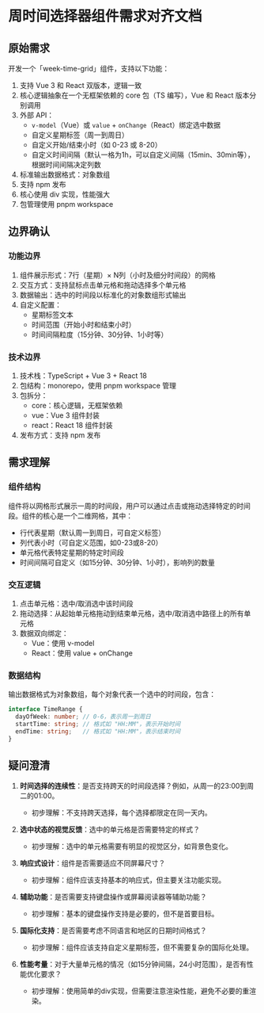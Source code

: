 # 周时间选择器组件需求对齐文档

## 原始需求

开发一个「week-time-grid」组件，支持以下功能：

1. 支持 Vue 3 和 React 双版本，逻辑一致
2. 核心逻辑抽象在一个无框架依赖的 core 包（TS 编写），Vue 和 React 版本分别调用
3. 外部 API：
   - `v-model`（Vue）或 `value` + `onChange`（React）绑定选中数据
   - 自定义星期标签（周一到周日）
   - 自定义开始/结束小时（如 0-23 或 8-20）
   - 自定义时间间隔（默认一格为1h，可以自定义间隔（15min、30min等），根据时间间隔决定列数
4. 标准输出数据格式：对象数组
5. 支持 npm 发布
6. 核心使用 div 实现，性能强大
7. 包管理使用 pnpm workspace

## 边界确认

### 功能边界

1. 组件展示形式：7行（星期）× N列（小时及细分时间段）的网格
2. 交互方式：支持鼠标点击单元格和拖动选择多个单元格
3. 数据输出：选中的时间段以标准化的对象数组形式输出
4. 自定义配置：
   - 星期标签文本
   - 时间范围（开始小时和结束小时）
   - 时间间隔粒度（15分钟、30分钟、1小时等）

### 技术边界

1. 技术栈：TypeScript + Vue 3 + React 18
2. 包结构：monorepo，使用 pnpm workspace 管理
3. 包拆分：
   - core：核心逻辑，无框架依赖
   - vue：Vue 3 组件封装
   - react：React 18 组件封装
4. 发布方式：支持 npm 发布

## 需求理解

### 组件结构

组件将以网格形式展示一周的时间段，用户可以通过点击或拖动选择特定的时间段。组件的核心是一个二维网格，其中：

- 行代表星期（默认周一到周日，可自定义标签）
- 列代表小时（可自定义范围，如0-23或8-20）
- 单元格代表特定星期的特定时间段
- 时间间隔可自定义（如15分钟、30分钟、1小时），影响列的数量

### 交互逻辑

1. 点击单元格：选中/取消选中该时间段
2. 拖动选择：从起始单元格拖动到结束单元格，选中/取消选中路径上的所有单元格
3. 数据双向绑定：
   - Vue：使用 v-model
   - React：使用 value + onChange

### 数据结构

输出数据格式为对象数组，每个对象代表一个选中的时间段，包含：

```typescript
interface TimeRange {
  dayOfWeek: number; // 0-6，表示周一到周日
  startTime: string; // 格式如 "HH:MM"，表示开始时间
  endTime: string;   // 格式如 "HH:MM"，表示结束时间
}
```

## 疑问澄清

1. **时间选择的连续性**：是否支持跨天的时间段选择？例如，从周一的23:00到周二的01:00。
   - 初步理解：不支持跨天选择，每个选择都限定在同一天内。

2. **选中状态的视觉反馈**：选中的单元格是否需要特定的样式？
   - 初步理解：选中的单元格需要有明显的视觉区分，如背景色变化。

3. **响应式设计**：组件是否需要适应不同屏幕尺寸？
   - 初步理解：组件应该支持基本的响应式，但主要关注功能实现。

4. **辅助功能**：是否需要支持键盘操作或屏幕阅读器等辅助功能？
   - 初步理解：基本的键盘操作支持是必要的，但不是首要目标。

5. **国际化支持**：是否需要考虑不同语言和地区的日期时间格式？
   - 初步理解：组件应该支持自定义星期标签，但不需要复杂的国际化处理。

6. **性能考量**：对于大量单元格的情况（如15分钟间隔，24小时范围），是否有性能优化要求？
   - 初步理解：使用简单的div实现，但需要注意渲染性能，避免不必要的重渲染。